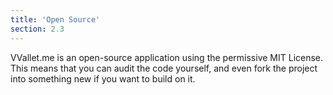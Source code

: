 ```yaml
---
title: 'Open Source'
section: 2.3
---
```


VVallet.me is an open-source application using the permissive MIT License. This means that you can audit the code yourself, and even fork the project into something new if you want to build on it.
